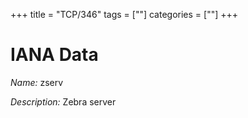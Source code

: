 +++
title = "TCP/346"
tags = [""]
categories = [""]
+++

# IANA Data

_Name:_ zserv

_Description:_ Zebra server

